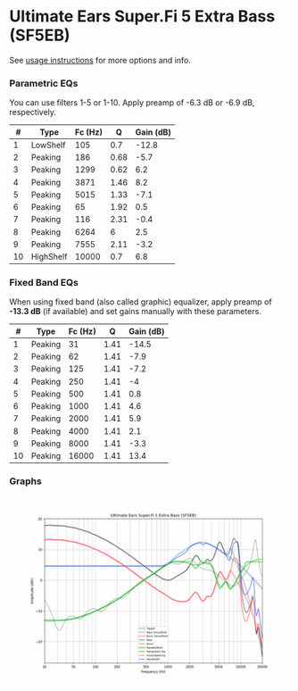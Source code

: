 # Ultimate Ears Super.Fi 5 Extra Bass (SF5EB)
See [usage instructions](https://github.com/jaakkopasanen/AutoEq#usage) for more options and info.

### Parametric EQs
You can use filters 1-5 or 1-10. Apply preamp of -6.3 dB or -6.9 dB, respectively.

|   # | Type      |   Fc (Hz) |    Q |   Gain (dB) |
|-----|-----------|-----------|------|-------------|
|   1 | LowShelf  |       105 | 0.7  |       -12.8 |
|   2 | Peaking   |       186 | 0.68 |        -5.7 |
|   3 | Peaking   |      1299 | 0.62 |         6.2 |
|   4 | Peaking   |      3871 | 1.46 |         8.2 |
|   5 | Peaking   |      5015 | 1.33 |        -7.1 |
|   6 | Peaking   |        65 | 1.92 |         0.5 |
|   7 | Peaking   |       116 | 2.31 |        -0.4 |
|   8 | Peaking   |      6264 | 6    |         2.5 |
|   9 | Peaking   |      7555 | 2.11 |        -3.2 |
|  10 | HighShelf |     10000 | 0.7  |         6.8 |

### Fixed Band EQs
When using fixed band (also called graphic) equalizer, apply preamp of **-13.3 dB** (if available) and set gains manually with these parameters.

|   # | Type    |   Fc (Hz) |    Q |   Gain (dB) |
|-----|---------|-----------|------|-------------|
|   1 | Peaking |        31 | 1.41 |       -14.5 |
|   2 | Peaking |        62 | 1.41 |        -7.9 |
|   3 | Peaking |       125 | 1.41 |        -7.2 |
|   4 | Peaking |       250 | 1.41 |        -4   |
|   5 | Peaking |       500 | 1.41 |         0.8 |
|   6 | Peaking |      1000 | 1.41 |         4.6 |
|   7 | Peaking |      2000 | 1.41 |         5.9 |
|   8 | Peaking |      4000 | 1.41 |         2.1 |
|   9 | Peaking |      8000 | 1.41 |        -3.3 |
|  10 | Peaking |     16000 | 1.41 |        13.4 |

### Graphs
![](./Ultimate%20Ears%20Super.Fi%205%20Extra%20Bass%20(SF5EB).png)
